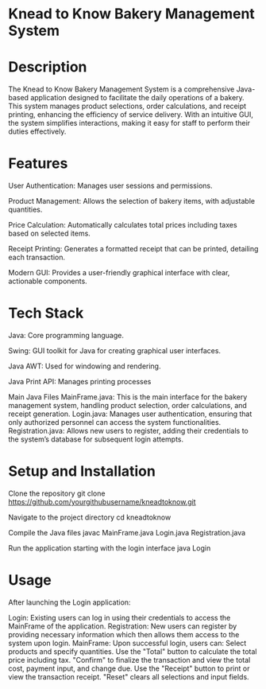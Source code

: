 # Knead to Know Bakery Management System

# Description
The Knead to Know Bakery Management System is a comprehensive Java-based application designed to facilitate the daily operations of a bakery. This system manages product selections, order calculations, and receipt printing, enhancing the efficiency of service delivery. With an intuitive GUI, the system simplifies interactions, making it easy for staff to perform their duties effectively.

# Features

User Authentication: Manages user sessions and permissions.

Product Management: Allows the selection of bakery items, with adjustable quantities.

Price Calculation: Automatically calculates total prices including taxes based on selected items.

Receipt Printing: Generates a formatted receipt that can be printed, detailing each transaction.

Modern GUI: Provides a user-friendly graphical interface with clear, actionable components.

# Tech Stack

Java: Core programming language.

Swing: GUI toolkit for Java for creating graphical user interfaces.

Java AWT: Used for windowing and rendering.

Java Print API: Manages printing processes

Main Java Files
MainFrame.java: This is the main interface for the bakery management system, handling product selection, order calculations, and receipt generation.
Login.java: Manages user authentication, ensuring that only authorized personnel can access the system functionalities.
Registration.java: Allows new users to register, adding their credentials to the system’s database for subsequent login attempts.

# Setup and Installation

Clone the repository
git clone https://github.com/yourgithubusername/kneadtoknow.git

Navigate to the project directory
cd kneadtoknow

Compile the Java files
javac MainFrame.java Login.java Registration.java

Run the application starting with the login interface
java Login

# Usage
After launching the Login application:

Login: Existing users can log in using their credentials to access the MainFrame of the application.
Registration: New users can register by providing necessary information which then allows them access to the system upon login.
MainFrame: Upon successful login, users can:
Select products and specify quantities.
Use the "Total" button to calculate the total price including tax.
"Confirm" to finalize the transaction and view the total cost, payment input, and change due.
Use the "Receipt" button to print or view the transaction receipt.
"Reset" clears all selections and input fields.
